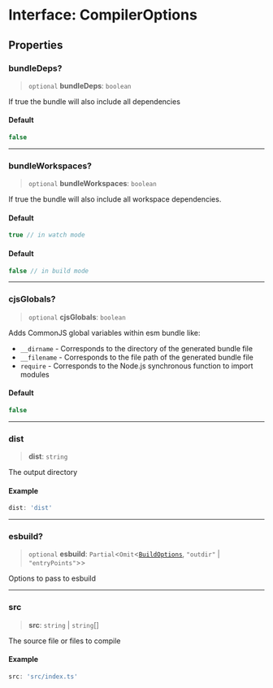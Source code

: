 # Interface: CompilerOptions

## Properties

### bundleDeps?

> `optional` **bundleDeps**: `boolean`

If true the bundle will also include all dependencies

#### Default

```ts
false
```

***

### bundleWorkspaces?

> `optional` **bundleWorkspaces**: `boolean`

If true the bundle will also include all workspace dependencies.

#### Default

```ts
true // in watch mode
```

#### Default

```ts
false // in build mode
```

***

### cjsGlobals?

> `optional` **cjsGlobals**: `boolean`

Adds CommonJS global variables within esm bundle like:
- `__dirname` - Corresponds to the directory of the generated bundle file
- `__filename` - Corresponds to the file path of the generated bundle file
- `require` - Corresponds to the Node.js synchronous function to import modules

#### Default

```ts
false
```

***

### dist

> **dist**: `string`

The output directory

#### Example

```ts
dist: 'dist'
```

***

### esbuild?

> `optional` **esbuild**: `Partial`\<`Omit`\<[`BuildOptions`](../../esbuild/interfaces/BuildOptions.md), `"outdir"` \| `"entryPoints"`\>\>

Options to pass to esbuild

***

### src

> **src**: `string` \| `string`[]

The source file or files to compile

#### Example

```ts
src: 'src/index.ts'
```
